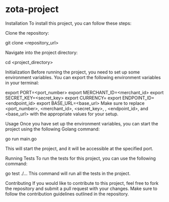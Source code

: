 # zota-project

Installation
To install this project, you can follow these steps:

Clone the repository:

git clone <repository_url>

Navigate into the project directory:


cd <project_directory>

Initialization
Before running the project, you need to set up some environment variables. You can export the following environment variables in your terminal:

export PORT=<port_number>
export MERCHANT_ID=<merchant_id>
export SECRET_KEY=<secret_key>
export CURRENCY=<currency>
export ENDPOINT_ID=<endpoint_id>
export BASE_URL=<base_url>
Make sure to replace <port_number>, <merchant_id>, <secret_key>, <currency>, <endpoint_id>, and <base_url> with the appropriate values for your setup.

Usage
Once you have set up the environment variables, you can start the project using the following Golang command:

go run main.go

This will start the project, and it will be accessible at the specified port.

Running Tests
To run the tests for this project, you can use the following command:

go test ./...
This command will run all the tests in the project.

Contributing
If you would like to contribute to this project, feel free to fork the repository and submit a pull request with your changes. Make sure to follow the contribution guidelines outlined in the repository.